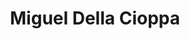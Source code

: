 ---
title: Miguel Della Cioppa
collection: members
layout: member.html
image: Miguel Della Cioppa.jpg
url: miguel-della-cioppa
---